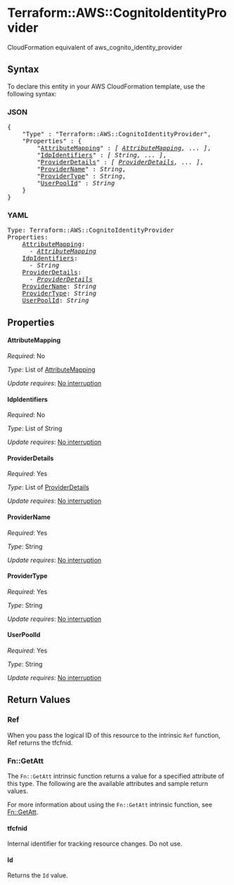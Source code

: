 # Terraform::AWS::CognitoIdentityProvider

CloudFormation equivalent of aws_cognito_identity_provider

## Syntax

To declare this entity in your AWS CloudFormation template, use the following syntax:

### JSON

<pre>
{
    "Type" : "Terraform::AWS::CognitoIdentityProvider",
    "Properties" : {
        "<a href="#attributemapping" title="AttributeMapping">AttributeMapping</a>" : <i>[ <a href="attributemapping.md">AttributeMapping</a>, ... ]</i>,
        "<a href="#idpidentifiers" title="IdpIdentifiers">IdpIdentifiers</a>" : <i>[ String, ... ]</i>,
        "<a href="#providerdetails" title="ProviderDetails">ProviderDetails</a>" : <i>[ <a href="providerdetails.md">ProviderDetails</a>, ... ]</i>,
        "<a href="#providername" title="ProviderName">ProviderName</a>" : <i>String</i>,
        "<a href="#providertype" title="ProviderType">ProviderType</a>" : <i>String</i>,
        "<a href="#userpoolid" title="UserPoolId">UserPoolId</a>" : <i>String</i>
    }
}
</pre>

### YAML

<pre>
Type: Terraform::AWS::CognitoIdentityProvider
Properties:
    <a href="#attributemapping" title="AttributeMapping">AttributeMapping</a>: <i>
      - <a href="attributemapping.md">AttributeMapping</a></i>
    <a href="#idpidentifiers" title="IdpIdentifiers">IdpIdentifiers</a>: <i>
      - String</i>
    <a href="#providerdetails" title="ProviderDetails">ProviderDetails</a>: <i>
      - <a href="providerdetails.md">ProviderDetails</a></i>
    <a href="#providername" title="ProviderName">ProviderName</a>: <i>String</i>
    <a href="#providertype" title="ProviderType">ProviderType</a>: <i>String</i>
    <a href="#userpoolid" title="UserPoolId">UserPoolId</a>: <i>String</i>
</pre>

## Properties

#### AttributeMapping

_Required_: No

_Type_: List of <a href="attributemapping.md">AttributeMapping</a>

_Update requires_: [No interruption](https://docs.aws.amazon.com/AWSCloudFormation/latest/UserGuide/using-cfn-updating-stacks-update-behaviors.html#update-no-interrupt)

#### IdpIdentifiers

_Required_: No

_Type_: List of String

_Update requires_: [No interruption](https://docs.aws.amazon.com/AWSCloudFormation/latest/UserGuide/using-cfn-updating-stacks-update-behaviors.html#update-no-interrupt)

#### ProviderDetails

_Required_: Yes

_Type_: List of <a href="providerdetails.md">ProviderDetails</a>

_Update requires_: [No interruption](https://docs.aws.amazon.com/AWSCloudFormation/latest/UserGuide/using-cfn-updating-stacks-update-behaviors.html#update-no-interrupt)

#### ProviderName

_Required_: Yes

_Type_: String

_Update requires_: [No interruption](https://docs.aws.amazon.com/AWSCloudFormation/latest/UserGuide/using-cfn-updating-stacks-update-behaviors.html#update-no-interrupt)

#### ProviderType

_Required_: Yes

_Type_: String

_Update requires_: [No interruption](https://docs.aws.amazon.com/AWSCloudFormation/latest/UserGuide/using-cfn-updating-stacks-update-behaviors.html#update-no-interrupt)

#### UserPoolId

_Required_: Yes

_Type_: String

_Update requires_: [No interruption](https://docs.aws.amazon.com/AWSCloudFormation/latest/UserGuide/using-cfn-updating-stacks-update-behaviors.html#update-no-interrupt)

## Return Values

### Ref

When you pass the logical ID of this resource to the intrinsic `Ref` function, Ref returns the tfcfnid.

### Fn::GetAtt

The `Fn::GetAtt` intrinsic function returns a value for a specified attribute of this type. The following are the available attributes and sample return values.

For more information about using the `Fn::GetAtt` intrinsic function, see [Fn::GetAtt](https://docs.aws.amazon.com/AWSCloudFormation/latest/UserGuide/intrinsic-function-reference-getatt.html).

#### tfcfnid

Internal identifier for tracking resource changes. Do not use.

#### Id

Returns the <code>Id</code> value.

